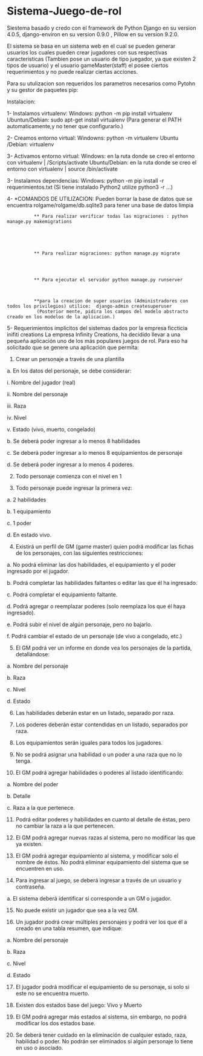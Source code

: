 # Sistema-Juego-de-rol
Siestema basado y credo con el framework de Python Django en su version 4.0.5,  django-environ en su version 0.9.0 , Pillow en su version 9.2.0.


El sistema se basa en un sistema web en el cual se pueden generar usuarios los cuales pueden crear jugadores con sus respectivas caracteristicas (Tambien pose un usuario de tipo juegador, ya que existen 2 tipos de usuario) y el usuario gameMaster(staff) el posee ciertos requerimientos y no puede realizar ciertas acciones.



Para su utulizacion son requeridos los parametros necesarios como Pytohn y su gestor de paquetes pip:

Instalacion:




1- Instalamos virtualenv:    Windows: python -m pip install virtualenv
                          Ubuntun/Debian: sudo apt-get install virtualenv (Para generar el PATH automaticamente,y no tener que configurarlo.)
                          
                          
                          
                                
2- Creamos entorno virtual:  Windowns: python -m virtualenv <nombre del entorno>
                             Ubuntu /Debian: virtualenv <nombre del entorno>
                             
                             
                             
3- Activamos entorno virtual:  Windows: en la ruta donde se creo el entorno con virtualenv | <nombre del entorno>/Scripts/activate
                               Ubuntu/Debian: en la ruta donde se creo el entorno con virtualenv | source <nombre del entorno>/bin/activate
                             
                             
                             
3- Instalamos dependencias:  Windows: python -m pip install -r requerimientos.txt (Si tiene instalado Python2 utilize python3 -r ...)



4- *COMANDOS DE UTILIZACION: 
              Pueden borrar la base de datos que se encuentra rolgame/rolgame/db.sqlite3 para tener una base de datos limpia
  
  
  
  
  
              ** Para realizar verificar todas las migraciones : python manage.py makemigrations
  
  
  
  
  
              ** Para realizar migraciones: python manage.py migrate
  
  
  
  
              ** Para ejecutar el servidor python manage.py runserver
  
  
  
              **para la creacion de super usuarios (Administradores con todos los privilegios) utilice:  django-admin createsuperuser
               (Posterior mente, pidira los campos del modelo abstracto creado en los modelos de la aplicacion.)

  
  
  
 
5- Requerimientos implicitos del sistemas dados por la empresa ficcticia inifiti creations
  La empresa Infinity Creations, ha decidido llevar a una pequeña aplicación uno de los más populares juegos de rol. Para eso ha solicitado que se genere una aplicación que permita:

1. Crear un personaje a través de una plantilla

a. En los datos del personaje, se debe considerar:

i. Nombre del jugador (real)

ii. Nombre del personaje

iii. Raza

iv. Nivel

v. Estado (vivo, muerto, congelado)

b. Se deberá poder ingresar a lo menos 8 habilidades

c. Se deberá poder ingresar a lo menos 8 equipamientos de personaje

d. Se deberá poder ingresar a lo menos 4 poderes.

2. Todo personaje comienza con el nivel en 1

3. Todo personaje puede ingresar la primera vez:

a. 2 habilidades

b. 1 equipamiento

c. 1 poder

d. En estado vivo.

4. Existirá un perfil de GM (game master) quien podrá modificar las fichas de los personajes, con las siguientes restricciones:

a. No podrá eliminar las dos habilidades, el equipamiento y el poder ingresado por el jugador.

b. Podrá completar las habilidades faltantes o editar las que él ha ingresado.

c. Podrá completar el equipamiento faltante.

d. Podrá agregar o reemplazar poderes (solo reemplaza los que él haya ingresado).

e. Podrá subir el nivel de algún personaje, pero no bajarlo.

f. Podrá cambiar el estado de un personaje (de vivo a congelado, etc.)

5. El GM podrá ver un informe en donde vea los personajes de la partida, detallándose:

a. Nombre del personaje

b. Raza

c. Nivel

d. Estado

6. Las habilidades deberán estar en un listado, separado por raza.

7. Los poderes deberán estar contendidas en un listado, separados por raza.

8. Los equipamientos serán iguales para todos los jugadores.

9. No se podrá asignar una habilidad o un poder a una raza que no lo tenga.

10. El GM podrá agregar habilidades o poderes al listado identificando:

a. Nombre del poder

b. Detalle

c. Raza a la que pertenece.

11. Podrá editar poderes y habilidades en cuanto al detalle de éstas, pero no cambiar la raza a la que pertenecen.

12. El GM podrá agregar nuevas razas al sistema, pero no modificar las que ya existen.

13. El GM podrá agregar equipamiento al sistema, y modificar solo el nombre de éstos. No podrá eliminar equipamiento del sistema que se encuentren en uso.

14. Para ingresar al juego, se deberá ingresar a través de un usuario y contraseña.

a. El sistema deberá identificar si corresponde a un GM o jugador.

15. No puede existir un jugador que sea a la vez GM.

16. Un jugador podrá crear múltiples personajes y podrá ver los que él a creado en una tabla resumen, que indique:

a. Nombre del personaje

b. Raza

c. Nivel

d. Estado

17. El jugador podrá modificar el equipamiento de su personaje, si solo si este no se encuentra muerto.

18. Existen dos estados base del juego: Vivo y Muerto

19. El GM podrá agregar más estados al sistema, sin embargo, no podrá modificar los dos estados base.

20. Se deberá tener cuidado en la eliminación de cualquier estado, raza, habilidad o poder. No podrán ser eliminados si algún personaje lo tiene en uso o asociado.
            


                          

